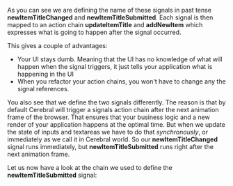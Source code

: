 As you can see we are defining the name of these signals in past tense **newItemTitleChanged** and **newItemTitleSubmitted**. Each signal is then mapped to an action chain **updateItemTitle** and **addNewItem** which expresses what is going to happen after the signal occurred.

This gives a couple of advantages:

* Your UI stays dumb. Meaning that the UI has no knowledge of what will happen when the signal triggers, it just tells your application what is happening in the UI
* When you refactor your action chains, you won't have to change any the signal references.

You also see that we define the two signals differently. The reason is that by default Cerebral will trigger a signals action chain after the next animation frame of the browser. That ensures that your business logic and a new render of your application happens at the optimal time. But when we update the state of inputs and textareas we have to do that *synchronously*, or immediately as we call it in Cerebral world. So our **newItemTitleChanged** signal runs immediately, but **newItemTitleSubmitted** runs right after the next animation frame.

Let us now have a look at the chain we used to define the **newItemTitleSubmitted** signal:
